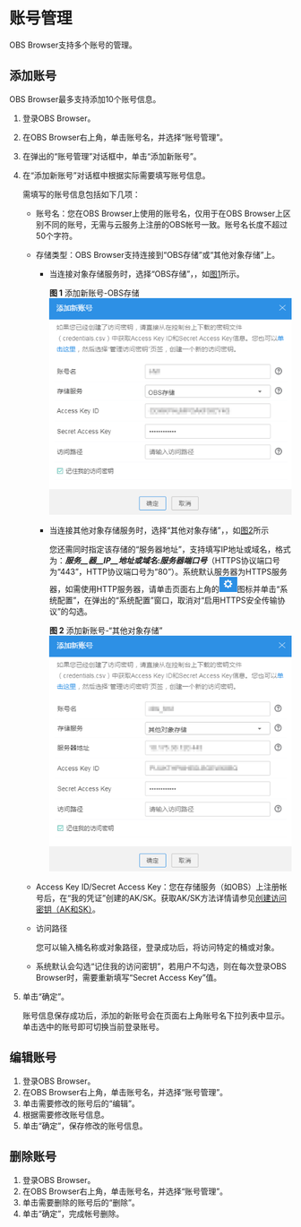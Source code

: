 # 账号管理<a name="zh-cn_topic_0045829120"></a>

OBS Browser支持多个账号的管理。

## 添加账号<a name="s37e0eea035fc48e29b93c6ffbe9fadf1"></a>

OBS Browser最多支持添加10个账号信息。

1.  登录OBS Browser。
2.  在OBS Browser右上角，单击账号名，并选择“账号管理”。
3.  在弹出的“账号管理”对话框中，单击“添加新账号”。
4.  在“添加新账号”对话框中根据实际需要填写账号信息。

    需填写的账号信息包括如下几项：

    -   账号名：您在OBS Browser上使用的账号名，仅用于在OBS Browser上区别不同的账号，无需与云服务上注册的OBS帐号一致。账号名长度不超过50个字符。
    -   存储类型：OBS Browser支持连接到“OBS存储”或“其他对象存储”上。
        -   当连接对象存储服务时，选择“OBS存储”，，如[图1](#f7b99ff29dc1543b4b16e69c9db5bd5af)所示。

            **图 1**  添加新账号-OBS存储<a name="f7b99ff29dc1543b4b16e69c9db5bd5af"></a>  
            ![](figures/添加新账号-OBS存储.png "添加新账号-OBS存储")

        -   当连接其他对象存储服务时，选择“其他对象存储”，，如[图2](#f8c588f27619148c78257359a12e609a7)所示

            您还需同时指定该存储的“服务器地址”，支持填写IP地址或域名，格式为：**_服务__器__IP__地址或域名_:_服务器端口号_**（HTTPS协议端口号为“443”，HTTP协议端口号为“80”）。系统默认服务器为HTTPS服务器，如需使用HTTP服务器，请单击页面右上角的![](figures/zh-cn_image_0129289144.png)图标并单击“系统配置”，在弹出的“系统配置”窗口，取消对“启用HTTPS安全传输协议”的勾选。

            **图 2**  添加新账号-“其他对象存储”<a name="f8c588f27619148c78257359a12e609a7"></a>  
            ![](figures/添加新账号--其他对象存储.png "添加新账号--其他对象存储")



    -   Access Key ID/Secret Access Key：您在存储服务（如OBS）上注册帐号后，在“我的凭证”创建的AK/SK。获取AK/SK方法详情请参见[创建访问密钥（AK和SK）](创建访问密钥（AK和SK）.md)。
    -   访问路径

        您可以输入桶名称或对象路径，登录成功后，将访问特定的桶或对象。

    -   系统默认会勾选“记住我的访问密钥”，若用户不勾选，则在每次登录OBS Browser时，需要重新填写“Secret Access Key”值。

5.  单击“确定”。

    账号信息保存成功后，添加的新账号会在页面右上角账号名下拉列表中显示。单击选中的账号即可切换当前登录账号。


## 编辑账号<a name="s7d777eae81d042bda0ee33fed97ede04"></a>

1.  登录OBS Browser。
2.  在OBS Browser右上角，单击账号名，并选择“账号管理”。
3.  单击需要修改的账号后的“编辑”。
4.  根据需要修改账号信息。
5.  单击“确定”，保存修改的账号信息。

## 删除账号<a name="s1e8cf08855dd4b86ad9815dfb56f7326"></a>

1.  登录OBS Browser。
2.  在OBS Browser右上角，单击账号名，并选择“账号管理”。
3.  单击需要删除的账号后的“删除”。
4.  单击“确定”，完成帐号删除。

